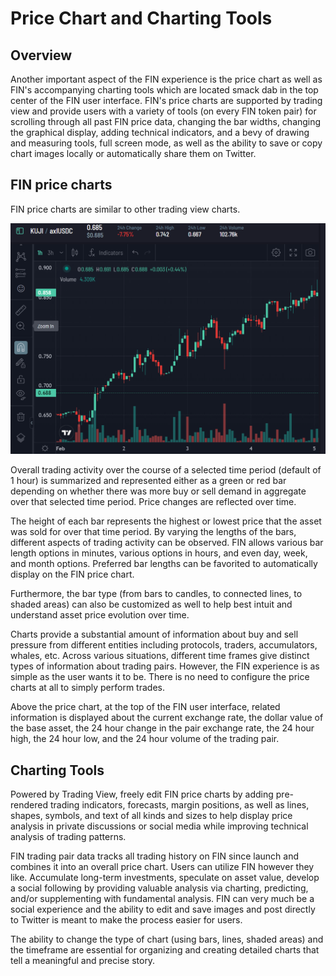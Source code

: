 # Price Chart and Charting Tools

## Overview

Another important aspect of the FIN experience is the price chart as well as FIN's accompanying charting tools which are located smack dab in the top center of the FIN user interface. FIN's price charts are supported by trading view and provide users with a variety of tools (on every FIN token pair) for scrolling through all past FIN price data, changing the bar widths, changing the graphical display, adding technical indicators, and a bevy of drawing and measuring tools, full screen mode, as well as the ability to save or copy chart images locally or automatically share them on Twitter.&#x20;

## FIN price charts

FIN price charts are similar to other trading view charts.

&#x20;                                     ![](<../../../.gitbook/assets/image (11).png>)

Overall trading activity over the course of a selected time period (default of 1 hour) is summarized and represented either as a green or red bar depending on whether there was more buy or sell demand in aggregate over that selected time period. Price changes are reflected over time.

The height of each bar represents the highest or lowest price that the asset was sold for over that time period. By varying the lengths of the bars, different aspects of trading activity can be observed. FIN allows various bar length options in minutes, various options in hours, and even day, week, and month options. Preferred bar lengths can be favorited to automatically display on the FIN price chart.

Furthermore, the bar type (from bars to candles, to connected lines, to shaded areas) can also be customized as well to help best intuit and understand asset price evolution over time.

Charts provide a substantial amount of information about buy and sell pressure from different entities including protocols, traders, accumulators, whales, etc. Across various situations, different time frames give distinct types of information about trading pairs. However, the FIN experience is as simple as the user wants it to be. There is no need to configure the price charts at all to simply perform trades.

Above the price chart, at the top of the FIN user interface, related information is displayed about the current exchange rate, the dollar value of the base asset, the 24 hour change in the pair exchange rate, the 24 hour high, the 24 hour low, and the 24 hour volume of the trading pair.&#x20;

## Charting Tools

Powered by Trading View, freely edit FIN price charts by adding pre-rendered trading indicators, forecasts, margin positions, as well as lines, shapes, symbols, and text of all kinds and sizes to help display price analysis in private discussions or social media while improving technical analysis of trading patterns.&#x20;

FIN trading pair data tracks all trading history on FIN since launch and combines it into an overall price chart. Users can utilize FIN however they like. Accumulate long-term investments, speculate on asset value, develop a social following by providing valuable analysis via charting, predicting, and/or supplementing with fundamental analysis. FIN can very much be a social experience and the ability to edit and save images and post directly to Twitter is meant to make the process easier for users.&#x20;

The ability to change the type of chart (using bars, lines, shaded areas) and the timeframe are essential for organizing and creating detailed charts that tell a meaningful and precise story.&#x20;



